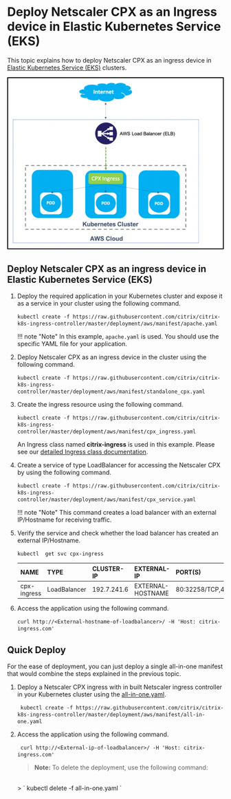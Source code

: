 # Deploy Netscaler CPX as an Ingress device in Elastic Kubernetes Service (EKS)

This topic explains how to deploy Netscaler CPX as an ingress device in [Elastic Kubernetes Service (EKS)](https://aws.amazon.com/eks/) clusters.

![CPX in EKS](https://raw.githubusercontent.com/citrix/citrix-k8s-ingress-controller/master/docs/media/AWS_standalone_cpx.png)

## Deploy Netscaler CPX as an ingress device in Elastic Kubernetes Service (EKS)

1.  Deploy the required application in your Kubernetes cluster and expose it as a service in your cluster using the following command.

        kubectl create -f https://raw.githubusercontent.com/citrix/citrix-k8s-ingress-controller/master/deployment/aws/manifest/apache.yaml
  
    !!! note "Note"
        In this example, ``apache.yaml`` is used. You should use the specific YAML file for your application.

1.  Deploy Netscaler CPX as an ingress device in the cluster using the following command.
	
	
        kubectl create -f https://raw.githubusercontent.com/citrix/citrix-k8s-ingress-controller/master/deployment/aws/manifest/standalone_cpx.yaml

1.  Create the ingress resource using the following command.

        kubectl create -f https://raw.githubusercontent.com/citrix/citrix-k8s-ingress-controller/master/deployment/aws/manifest/cpx_ingress.yaml
        

	An Ingress class named **citrix-ingress** is used in this example. Please see our [detailed Ingress class documentation](https://github.com/netscaler/netscaler-k8s-ingress-controller/blob/master/docs/configure/ingress-classes.md).

1.  Create a service of type LoadBalancer for accessing the Netscaler CPX by using the following command.

        kubectl create -f https://raw.githubusercontent.com/citrix/citrix-k8s-ingress-controller/master/deployment/aws/manifest/cpx_service.yaml

    !!! note "Note"
        This command creates a load balancer with an external IP/Hostname for receiving traffic.

1.  Verify the service and check whether the load balancer has created an external IP/Hostname.

        kubectl  get svc cpx-ingress

    |NAME | TYPE | CLUSTER-IP | EXTERNAL-IP | PORT(S) | AGE |
    | --- | ---| ----| ----| ----| ----|
    |cpx-ingress |LoadBalancer | 192.7.241.6 |  EXTERNAL-HOSTNAME | 80:32258/TCP,443:32084/TCP | 2m|


1.  Access the application using the following command.

        curl http://<External-hostname-of-loadbalancer>/ -H 'Host: citrix-ingress.com'


## Quick Deploy

For the ease of deployment, you can just deploy a single all-in-one manifest that would combine the steps explained in the previous topic.


1. Deploy a Netscaler CPX ingress with in built Netscaler ingress controller in your Kubernetes cluster using the [all-in-one.yaml](https://github.com/netscaler/netscaler-k8s-ingress-controller/blob/master/deployment/aws/manifest/all-in-one.yaml).

        kubectl create -f https://raw.githubusercontent.com/citrix/citrix-k8s-ingress-controller/master/deployment/aws/manifest/all-in-one.yaml

2. Access the application using the following command.

        curl http://<External-ip-of-loadbalancer>/ -H 'Host: citrix-ingress.com'

    >**Note:**
    >To delete the deployment, use the following command:
    </br>
    > ` kubectl delete -f all-in-one.yaml `
